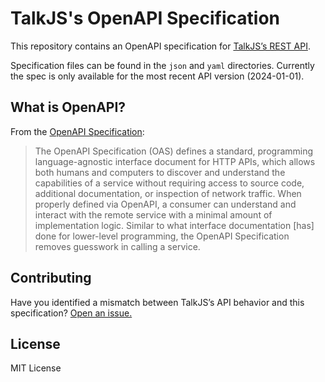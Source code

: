 # TalkJS's OpenAPI Specification

This repository contains an OpenAPI specification for [TalkJS’s REST API](https://talkjs.com/docs/Reference/REST_API/Getting_Started/Introduction/).

Specification files can be found in the `json` and `yaml` directories. Currently the spec is only available for the most recent API version (2024-01-01).

## What is OpenAPI?

From the [OpenAPI Specification](https://github.com/OAI/OpenAPI-Specification):

> The OpenAPI Specification (OAS) defines a standard, programming language-agnostic interface document for HTTP APIs, which allows both humans and computers to discover and understand the capabilities of a service without requiring access to source code, additional documentation, or inspection of network traffic. When properly defined via OpenAPI, a consumer can understand and interact with the remote service with a minimal amount of implementation logic. Similar to what interface documentation [has] done for lower-level programming, the OpenAPI Specification removes guesswork in calling a service.

## Contributing

Have you identified a mismatch between TalkJS’s API behavior and this specification? [Open an issue.](https://github.com/talkjs/talkjs-openapi/issues)

## License

MIT License
